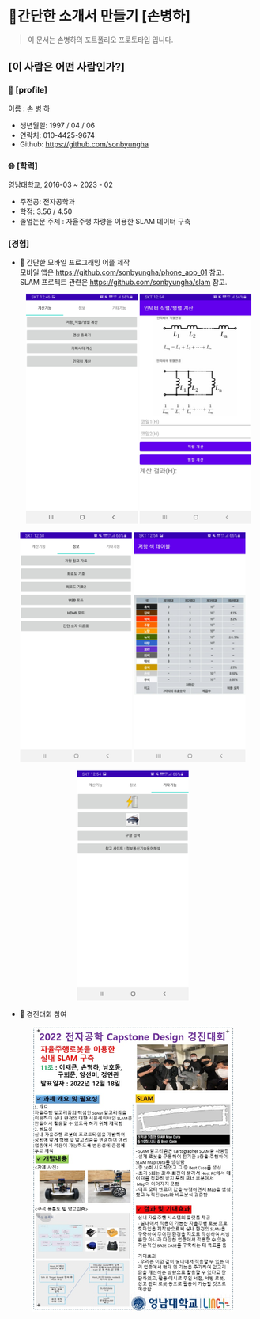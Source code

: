 # :star2:간단한 소개서 만들기 [손병하]

> 이 문서는 손병하의 포트폴리오 프로토타입 입니다.

## [이 사람은 어떤 사람인가?]

### :floppy_disk: [profile]

 이름 : 손 병 하

- 생년월일: 1997 / 04 / 06
- 연락처: 010-4425-9674
- Github: https://github.com/sonbyungha

### :globe_with_meridians: [학력]

영남대학교, 2016-03 ~ 2023 - 02

- 주전공: 전자공학과
- 학점: 3.56 / 4.50
- 졸업논문 주제 : 자율주행 차량을 이용한 SLAM 데이터 구축

### [경험]

- :seedling: 간단한 모바일 프로그래밍 어플 제작 <br>
모바일 앱은 https://github.com/sonbyungha/phone_app_01 참고. <br>
SLAM 프로젝트 관련은 https://github.com/sonbyungha/slam 참고.
  
  <p align="center">
    <img title="ex1" src="./sample/ex1.jpg" alt="ex1.jpg" data-align="center"         width="226">
  <img title="ex2" src="./sample/ex2.jpg" alt="ex2.jpg" data-align="center" width="226">
  </p>

<p align="center">
    <img title="ex6" src="./sample/ex6.jpg" alt="ex6.jpg" data-align="center"
         width="226">
    <img title="ex5" src="./sample/ex5.jpg" alt="ex5.jpg" data-align="center"
         width="226">
  </p>

<p align="center">
<img title="ex7" src="./sample/ex7.jpg" alt="ex7.jpg" data-align="center" width="226">
</p>

- :seedling: 경진대회 참여
<p align="center">
 <img title="" src="./sample/team.jpg" alt="team.jpg" data-align="center" width="408">
</p>
